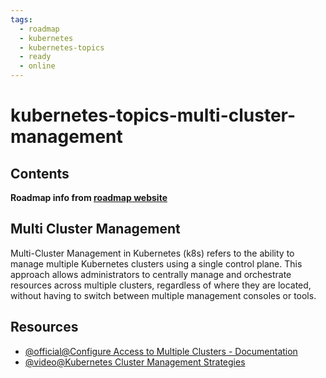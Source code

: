 ```yaml
---
tags:
  - roadmap
  - kubernetes
  - kubernetes-topics
  - ready
  - online
---
```


# kubernetes-topics-multi-cluster-management

## Contents

__Roadmap info from [roadmap website](https://roadmap.sh/kubernetes/kubernetes-advanced-topics/multi-cluster-management)__

## Multi Cluster Management

Multi-Cluster Management in Kubernetes (k8s) refers to the ability to manage multiple Kubernetes clusters using a single control plane. This approach allows administrators to centrally manage and orchestrate resources across multiple clusters, regardless of where they are located, without having to switch between multiple management consoles or tools.

## Resources

* [@official@Configure Access to Multiple Clusters - Documentation](https://kubernetes.io/docs/tasks/access-application-cluster/configure-access-multiple-clusters/)
* [@video@Kubernetes Cluster Management Strategies](https://www.youtube.com/watch?v=966TJ6mlOYY)
